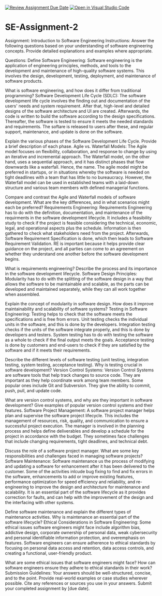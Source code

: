 [![Review Assignment Due Date](https://classroom.github.com/assets/deadline-readme-button-24ddc0f5d75046c5622901739e7c5dd533143b0c8e959d652212380cedb1ea36.svg)](https://classroom.github.com/a/-ucQIGTc)
[![Open in Visual Studio Code](https://classroom.github.com/assets/open-in-vscode-718a45dd9cf7e7f842a935f5ebbe5719a5e09af4491e668f4dbf3b35d5cca122.svg)](https://classroom.github.com/online_ide?assignment_repo_id=15242124&assignment_repo_type=AssignmentRepo)
# SE-Assignment-2
Assignment: Introduction to Software Engineering
Instructions:
Answer the following questions based on your understanding of software engineering concepts. Provide detailed explanations and examples where appropriate.

Questions:
Define Software Engineering:
Software engineering is the application of engineering principles, methods, and tools to the development and maintenance of high-quality software systems. This involves the design, development, testing, deployment, and maintenance of software products.

What is software engineering, and how does it differ from traditional programming?
Software Development Life Cycle (SDLC):
The software development life cycle involves the finding out and documentation of the users' needs and system requirement.
After that, high-level and detailed designs of the software architecture and UI are created.
Afterwards, the code is written to build the software according to the design specifications.
Thereafter, the software is tested to ensure it meets the needed standards and requirements.
The softare is released to users after these, and regular support, maintenance, and update is done on the software.

Explain the various phases of the Software Development Life Cycle. Provide a brief description of each phase.
Agile vs. Waterfall Models:
The Agile model focuses on flexibility, collaboration, and response to change by using an iterative and incremental approach.
The Waterfall model, on the other hand, uses a sequential approach, and it has distinct phases that flow downwards like a waterfall. Hence, the name.
The agile model might be preferred in startups, or in situations whereby the software is needed on tight deadlines with a team that has little to no bureaucracy. However, the Waterfall model can be used in established teams with a laid-down structure and various team members with defined managerial functions.

Compare and contrast the Agile and Waterfall models of software development. What are the key differences, and in what scenarios might each be preferred?
Requirements Engineering:
Requirements Engineering has to do with the definition, documentation, and maintenance of the requirments in the software development lifecycle.
It includes a feasibility study to check if the project is feasible considering the technical, economic, legal, and operational aspects plus the schedule.
Information is then gathered to check what stakeholders need from the project.
Afterwards, Software Requirement Specification is done, which then leads to Software Requirement Validation. 
RE is important because it helps provide clear guidance on the project, and all parties can come to an agreement on whether they understand one another before the software development begins.

What is requirements engineering? Describe the process and its importance in the software development lifecycle.
Software Design Principles:
Modularity has to do with the splitting of the software design in a way that allows the software to be maintainable and scalable, as the parts can be developed and maintained separately, while they can all work together when assembled.

Explain the concept of modularity in software design. How does it improve maintainability and scalability of software systems?
Testing in Software Engineering:
Testing helps to check that the software meets the specifications and is free from errors.
Unit testing checks the individual units in the software, and this is done by the developers.
Integration testing checks if the units of the software integrate properly, and this is done by developers and testers.
System testing has to do with testing the software as a whole to check if the final output meets the goals.
Acceptance testing is done by customers and end-users to check if they are satisfied by the software and if it meets their requirements.

Describe the different levels of software testing (unit testing, integration testing, system testing, acceptance testing). Why is testing crucial in software development?
Version Control Systems:
Version Control Systems are software tools that help track changes to source code. They are important as they help coordinate work among team members. Some popular ones include Git and Subversion. They give the ability to commit, push, pull, and update code.

What are version control systems, and why are they important in software development? Give examples of popular version control systems and their features.
Software Project Management:
A software project manager helps plan and supervise the software project lifecycle. This includes the management of resources, risk, quality, and communication to ensure a successful project execution. The manager is involved in the planning process and helps define deliverables and develop a schedule for the project in accordance with the budget.
They sometimes face challenges that include changing requirements, tight deadlines, and technical debt.

Discuss the role of a software project manager. What are some key responsibilities and challenges faced in managing software projects?
Software Maintenance:
Software maintenance us the process of modifying and updating a software for enhancement after it has been delivered to the customer.
Some of the activities inlcude bug fixing to find and fix errors in the software, enhancements to add or improve existing features, performance optimization for speed efficiency and reliability, and re-engineering to improve the design and architecture for maintenance and scalability.
It is an essential part of the software lifecycle as it provides correction for faults, and can help with the improvement of the design and the interfacing with other systems.

Define software maintenance and explain the different types of maintenance activities. Why is maintenance an essential part of the software lifecycle?
Ethical Considerations in Software Engineering:
Some ethical issues software engineers might face include algorithm bias, addictive design, corporate ownership of personal data, weak cybersecurity and personal identifiable information protection, and overemphasis on features. 
Software engineers can ensure adherence to ethical standards by focusing on personal data access and retention, data access controls, and creating a functional, user-friendly product.

What are some ethical issues that software engineers might face? How can software engineers ensure they adhere to ethical standards in their work?
Submission Guidelines:
Your answers should be well-structured, concise, and to the point.
Provide real-world examples or case studies wherever possible.
Cite any references or sources you use in your answers.
Submit your completed assignment by [due date].
